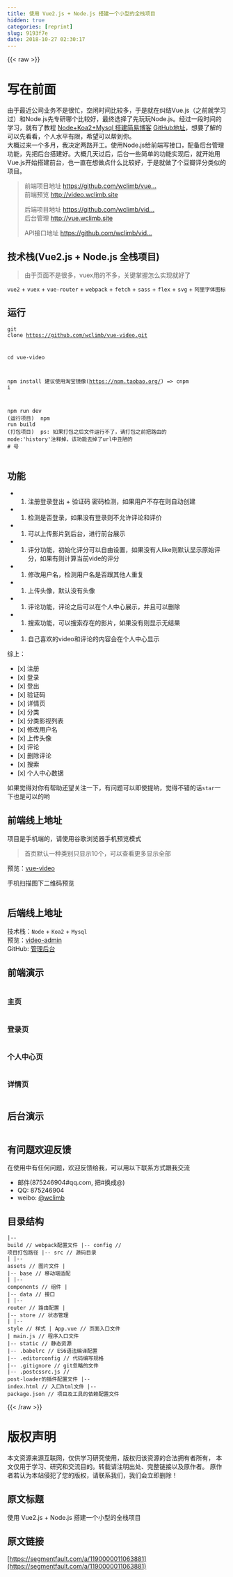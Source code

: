 ```yaml
---
title: 使用 Vue2.js + Node.js 搭建一个小型的全栈项目
hidden: true
categories: [reprint]
slug: 9193f7e
date: 2018-10-27 02:30:17
---
```


{{< raw >}}
<h1 id="articleHeader0">&#x5199;&#x5728;&#x524D;&#x9762;</h1><p>&#x7531;&#x4E8E;&#x6700;&#x8FD1;&#x516C;&#x53F8;&#x4E1A;&#x52A1;&#x4E0D;&#x662F;&#x5F88;&#x5FD9;&#xFF0C;&#x7A7A;&#x95F2;&#x65F6;&#x95F4;&#x6BD4;&#x8F83;&#x591A;&#xFF0C;&#x4E8E;&#x662F;&#x5C31;&#x5728;&#x7EA0;&#x7ED3;Vue.js&#xFF08;&#x4E4B;&#x524D;&#x5C31;&#x5B66;&#x4E60;&#x8FC7;&#xFF09;&#x548C;Node.js&#x5148;&#x4E13;&#x7814;&#x54EA;&#x4E2A;&#x6BD4;&#x8F83;&#x597D;&#xFF0C;&#x6700;&#x7EC8;&#x9009;&#x62E9;&#x4E86;&#x5148;&#x73A9;&#x73A9;Node.js&#x3002;&#x7ECF;&#x8FC7;&#x4E00;&#x6BB5;&#x65F6;&#x95F4;&#x7684;&#x5B66;&#x4E60;&#xFF0C;&#x5C31;&#x6709;&#x4E86;&#x6559;&#x7A0B; <a href="http://www.wclimb.site/2017/07/12/Node-Koa2-Mysql-%E6%90%AD%E5%BB%BA%E7%AE%80%E6%98%93%E5%8D%9A%E5%AE%A2/" rel="nofollow noreferrer" target="_blank">Node+Koa2+Mysql &#x642D;&#x5EFA;&#x7B80;&#x6613;&#x535A;&#x5BA2;</a> <a href="https://github.com/wclimb/Koa2-blog" rel="nofollow noreferrer" target="_blank">GitHub&#x5730;&#x5740;</a>&#xFF0C;&#x60F3;&#x8981;&#x4E86;&#x89E3;&#x7684;&#x53EF;&#x4EE5;&#x5148;&#x770B;&#x770B;&#xFF0C;&#x4E2A;&#x4EBA;&#x6C34;&#x5E73;&#x6709;&#x9650;&#xFF0C;&#x5E0C;&#x671B;&#x53EF;&#x4EE5;&#x5E2E;&#x5230;&#x4F60;&#x3002;<br>&#x5927;&#x6982;&#x8FC7;&#x6765;&#x4E00;&#x4E2A;&#x591A;&#x6708;&#xFF0C;&#x6211;&#x51B3;&#x5B9A;&#x4E24;&#x8DEF;&#x5F00;&#x5DE5;&#x3002;&#x4F7F;&#x7528;Node.js&#x7ED9;&#x524D;&#x7AEF;&#x5199;&#x63A5;&#x53E3;&#xFF0C;&#x914D;&#x5907;&#x540E;&#x53F0;&#x7BA1;&#x7406;&#x529F;&#x80FD;&#xFF0C;&#x5148;&#x628A;&#x540E;&#x53F0;&#x642D;&#x5EFA;&#x597D;&#x3002;&#x5927;&#x6982;&#x51E0;&#x5929;&#x8FC7;&#x540E;&#xFF0C;&#x540E;&#x53F0;&#x4E00;&#x4E9B;&#x7B80;&#x5355;&#x7684;&#x529F;&#x80FD;&#x5B9E;&#x73B0;&#x540E;&#xFF0C;&#x5C31;&#x5F00;&#x59CB;&#x7528;Vue.js&#x5F00;&#x59CB;&#x642D;&#x5EFA;&#x524D;&#x53F0;&#xFF0C;&#x4E5F;&#x4E00;&#x76F4;&#x5728;&#x60F3;&#x505A;&#x70B9;&#x4EC0;&#x4E48;&#x6BD4;&#x8F83;&#x597D;&#xFF0C;&#x4E8E;&#x662F;&#x5C31;&#x505A;&#x4E86;&#x4E2A;&#x8C46;&#x74E3;&#x8BC4;&#x5206;&#x7C7B;&#x4F3C;&#x7684;&#x9879;&#x76EE;&#x3002;</p><blockquote>&#x524D;&#x7AEF;&#x9879;&#x76EE;&#x5730;&#x5740; <a href="https://github.com/wclimb/vue-video" rel="nofollow noreferrer" target="_blank">https://github.com/wclimb/vue...</a><br>&#x524D;&#x7AEF;&#x9884;&#x89C8; <a href="http://video.wclimb.site" rel="nofollow noreferrer" target="_blank">http://video.wclimb.site</a><p>&#x540E;&#x7AEF;&#x9879;&#x76EE;&#x5730;&#x5740; <a href="https://github.com/wclimb/video-admin" rel="nofollow noreferrer" target="_blank">https://github.com/wclimb/vid...</a><br>&#x540E;&#x53F0;&#x7BA1;&#x7406; <a href="http://vue.wclimb.site" rel="nofollow noreferrer" target="_blank">http://vue.wclimb.site</a></p><p>API&#x63A5;&#x53E3;&#x5730;&#x5740; <a href="https://github.com/wclimb/video-admin/blob/master/API.md" rel="nofollow noreferrer" target="_blank">https://github.com/wclimb/vid...</a></p></blockquote><h2 id="articleHeader1">&#x6280;&#x672F;&#x6808;(Vue2.js + Node.js &#x5168;&#x6808;&#x9879;&#x76EE;)</h2><blockquote>&#x7531;&#x4E8E;&#x9875;&#x9762;&#x4E0D;&#x662F;&#x5F88;&#x591A;&#xFF0C;vuex&#x7528;&#x7684;&#x4E0D;&#x591A;&#xFF0C;&#x5173;&#x952E;&#x638C;&#x63E1;&#x600E;&#x4E48;&#x5B9E;&#x73B0;&#x5C31;&#x597D;&#x4E86;</blockquote><p><code>vue2</code> + <code>vuex</code> + <code>vue-router</code> + <code>webpack</code> + <code>fetch</code> + <code>sass</code> + <code>flex</code> + <code>svg</code> + <code>&#x963F;&#x91CC;&#x5B57;&#x4F53;&#x56FE;&#x6807;</code></p><h2 id="articleHeader2">&#x8FD0;&#x884C;</h2><div class="widget-codetool" style="display:none"><div class="widget-codetool--inner"><span class="selectCode code-tool" data-toggle="tooltip" data-placement="top" title="" data-original-title="&#x5168;&#x9009;"></span> <span type="button" class="copyCode code-tool" data-toggle="tooltip" data-placement="top" data-clipboard-text="git clone https://github.com/wclimb/vue-video.git

cd vue-video

npm install  &#x5EFA;&#x8BAE;&#x4F7F;&#x7528;&#x6DD8;&#x5B9D;&#x955C;&#x50CF;(https://npm.taobao.org/) =&gt;  cnpm i

npm run dev (&#x8FD0;&#x884C;&#x9879;&#x76EE;)

npm run build (&#x6253;&#x5305;&#x9879;&#x76EE;)

ps: &#x5982;&#x679C;&#x6253;&#x5305;&#x4E4B;&#x540E;&#x6587;&#x4EF6;&#x8FD0;&#x884C;&#x4E0D;&#x4E86;&#xFF0C;&#x8BF7;&#x6253;&#x5305;&#x4E4B;&#x524D;&#x628A;&#x8DEF;&#x7531;&#x7684; mode:&apos;history&apos;&#x6CE8;&#x91CA;&#x6389;&#xFF0C;&#x8BE5;&#x529F;&#x80FD;&#x53BB;&#x6389;&#x4E86;url&#x4E2D;&#x4E11;&#x964B;&#x7684; # &#x53F7;
" title="" data-original-title="&#x590D;&#x5236;"></span> <span type="button" class="saveToNote code-tool" data-toggle="tooltip" data-placement="top" title="" data-original-title="&#x653E;&#x8FDB;&#x7B14;&#x8BB0;"></span></div></div><pre class="hljs dockerfile"><code>git clone https://github.com/wclimb/vue-video.git

cd vue-video

npm install  &#x5EFA;&#x8BAE;&#x4F7F;&#x7528;&#x6DD8;&#x5B9D;&#x955C;&#x50CF;(https://npm.taobao.org/) =&gt;  cnpm i

npm <span class="hljs-keyword">run</span><span class="bash"> dev (&#x8FD0;&#x884C;&#x9879;&#x76EE;)
</span>
npm <span class="hljs-keyword">run</span><span class="bash"> build (&#x6253;&#x5305;&#x9879;&#x76EE;)
</span>
ps: &#x5982;&#x679C;&#x6253;&#x5305;&#x4E4B;&#x540E;&#x6587;&#x4EF6;&#x8FD0;&#x884C;&#x4E0D;&#x4E86;&#xFF0C;&#x8BF7;&#x6253;&#x5305;&#x4E4B;&#x524D;&#x628A;&#x8DEF;&#x7531;&#x7684; mode:<span class="hljs-string">&apos;history&apos;</span>&#x6CE8;&#x91CA;&#x6389;&#xFF0C;&#x8BE5;&#x529F;&#x80FD;&#x53BB;&#x6389;&#x4E86;url&#x4E2D;&#x4E11;&#x964B;&#x7684; <span class="hljs-comment"># &#x53F7;</span>
</code></pre><h2 id="articleHeader3">&#x529F;&#x80FD;</h2><ul><li><ol><li>&#x6CE8;&#x518C;&#x767B;&#x5F55;&#x767B;&#x51FA; + &#x9A8C;&#x8BC1;&#x7801; &#x5BC6;&#x7801;&#x68C0;&#x6D4B;&#xFF0C;&#x5982;&#x679C;&#x7528;&#x6237;&#x4E0D;&#x5B58;&#x5728;&#x5219;&#x81EA;&#x52A8;&#x521B;&#x5EFA;</li></ol></li><li><ol><li>&#x68C0;&#x6D4B;&#x662F;&#x5426;&#x767B;&#x5F55;&#xFF0C;&#x5982;&#x679C;&#x6CA1;&#x6709;&#x767B;&#x5F55;&#x5219;&#x4E0D;&#x5141;&#x8BB8;&#x8BC4;&#x8BBA;&#x548C;&#x8BC4;&#x4EF7;</li></ol></li><li><ol><li>&#x53EF;&#x4EE5;&#x4E0A;&#x4F20;&#x5F71;&#x7247;&#x5230;&#x540E;&#x53F0;&#xFF0C;&#x8FDB;&#x884C;&#x524D;&#x53F0;&#x5C55;&#x793A;</li></ol></li><li><ol><li>&#x8BC4;&#x5206;&#x529F;&#x80FD;&#xFF0C;&#x521D;&#x59CB;&#x5316;&#x8BC4;&#x5206;&#x53EF;&#x4EE5;&#x81EA;&#x7531;&#x8BBE;&#x7F6E;&#xFF0C;&#x5982;&#x679C;&#x6CA1;&#x6709;&#x4EBA;like&#x5219;&#x9ED8;&#x8BA4;&#x663E;&#x793A;&#x539F;&#x59CB;&#x8BC4;&#x5206;&#xFF0C;&#x5982;&#x679C;&#x6709;&#x5219;&#x8BA1;&#x7B97;&#x5F53;&#x524D;vide&#x7684;&#x8BC4;&#x5206;</li></ol></li><li><ol><li>&#x4FEE;&#x6539;&#x7528;&#x6237;&#x540D;&#xFF0C;&#x68C0;&#x6D4B;&#x7528;&#x6237;&#x540D;&#x662F;&#x5426;&#x8DDF;&#x5176;&#x4ED6;&#x4EBA;&#x91CD;&#x590D;</li></ol></li><li><ol><li>&#x4E0A;&#x4F20;&#x5934;&#x50CF;&#xFF0C;&#x9ED8;&#x8BA4;&#x6CA1;&#x6709;&#x5934;&#x50CF;</li></ol></li><li><ol><li>&#x8BC4;&#x8BBA;&#x529F;&#x80FD;&#xFF0C;&#x8BC4;&#x8BBA;&#x4E4B;&#x540E;&#x53EF;&#x4EE5;&#x5728;&#x4E2A;&#x4EBA;&#x4E2D;&#x5FC3;&#x5C55;&#x793A;&#xFF0C;&#x5E76;&#x4E14;&#x53EF;&#x4EE5;&#x5220;&#x9664;</li></ol></li><li><ol><li>&#x641C;&#x7D22;&#x529F;&#x80FD;&#xFF0C;&#x53EF;&#x4EE5;&#x641C;&#x7D22;&#x5B58;&#x5728;&#x7684;&#x5F71;&#x7247;&#xFF0C;&#x5982;&#x679C;&#x6CA1;&#x6709;&#x5219;&#x663E;&#x793A;&#x65E0;&#x7ED3;&#x679C;</li></ol></li><li><ol><li>&#x81EA;&#x5DF1;&#x559C;&#x6B22;&#x7684;video&#x548C;&#x8BC4;&#x8BBA;&#x7684;&#x5185;&#x5BB9;&#x4F1A;&#x5728;&#x4E2A;&#x4EBA;&#x4E2D;&#x5FC3;&#x663E;&#x793A;</li></ol></li></ul><p>&#x7EFC;&#x4E0A;&#xFF1A;</p><ul><li>[x] &#x6CE8;&#x518C;</li><li>[x] &#x767B;&#x5F55;</li><li>[x] &#x767B;&#x51FA;</li><li>[x] &#x9A8C;&#x8BC1;&#x7801;</li><li>[x] &#x8BE6;&#x60C5;&#x9875;</li><li>[x] &#x5206;&#x7C7B;</li><li>[x] &#x5206;&#x7C7B;&#x5F71;&#x89C6;&#x5217;&#x8868;</li><li>[x] &#x4FEE;&#x6539;&#x7528;&#x6237;&#x540D;</li><li>[x] &#x4E0A;&#x4F20;&#x5934;&#x50CF;</li><li>[x] &#x8BC4;&#x8BBA;</li><li>[x] &#x5220;&#x9664;&#x8BC4;&#x8BBA;</li><li>[x] &#x641C;&#x7D22;</li><li>[x] &#x4E2A;&#x4EBA;&#x4E2D;&#x5FC3;&#x6570;&#x636E;</li></ul><p>&#x5982;&#x679C;&#x89C9;&#x5F97;&#x5BF9;&#x4F60;&#x6709;&#x5E2E;&#x52A9;&#x8FD8;&#x671B;&#x5173;&#x6CE8;&#x4E00;&#x4E0B;&#xFF0C;&#x6709;&#x95EE;&#x9898;&#x53EF;&#x4EE5;&#x5373;&#x4F7F;&#x63D0;&#x54DF;&#xFF0C;&#x89C9;&#x5F97;&#x4E0D;&#x9519;&#x7684;&#x8BDD;<code>star</code>&#x4E00;&#x4E0B;&#x4E5F;&#x662F;&#x53EF;&#x4EE5;&#x7684;&#x54DF;</p><h2 id="articleHeader4">&#x524D;&#x7AEF;&#x7EBF;&#x4E0A;&#x5730;&#x5740;</h2><p>&#x9879;&#x76EE;&#x662F;&#x624B;&#x673A;&#x7AEF;&#x7684;&#xFF0C;&#x8BF7;&#x4F7F;&#x7528;&#x8C37;&#x6B4C;&#x6D4F;&#x89C8;&#x5668;&#x624B;&#x673A;&#x9884;&#x89C8;&#x6A21;&#x5F0F;</p><blockquote>&#x9996;&#x9875;&#x9ED8;&#x8BA4;&#x4E00;&#x79CD;&#x7C7B;&#x522B;&#x53EA;&#x663E;&#x793A;10&#x4E2A;&#xFF0C;&#x53EF;&#x4EE5;&#x67E5;&#x770B;&#x66F4;&#x591A;&#x663E;&#x793A;&#x5168;&#x90E8;</blockquote><p>&#x9884;&#x89C8;&#xFF1A;<a href="http://video.wclimb.site" rel="nofollow noreferrer" target="_blank">vue-video</a></p><p>&#x624B;&#x673A;&#x626B;&#x63CF;&#x56FE;&#x4E0B;&#x4E8C;&#x7EF4;&#x7801;&#x9884;&#x89C8;</p><p><span class="img-wrap"><img data-src="/img/remote/1460000015137898?w=300&amp;h=300" src="https://static.alili.tech/img/remote/1460000015137898?w=300&amp;h=300" alt="" title="" style="cursor:pointer"></span></p><h2 id="articleHeader5">&#x540E;&#x7AEF;&#x7EBF;&#x4E0A;&#x5730;&#x5740;</h2><p>&#x6280;&#x672F;&#x6808;&#xFF1A;<code>Node</code> + <code>Koa2</code> + <code>Mysql</code><br>&#x9884;&#x89C8;&#xFF1A;<a href="http://vue.wclimb.site" rel="nofollow noreferrer" target="_blank">video-admin</a><br>GitHub: <a href="https://github.com/wclimb/video-admin" rel="nofollow noreferrer" target="_blank">&#x7BA1;&#x7406;&#x540E;&#x53F0;</a></p><h2 id="articleHeader6">&#x524D;&#x7AEF;&#x6F14;&#x793A;</h2><p><span class="img-wrap"><img data-src="/img/remote/1460000015137899" src="https://static.alili.tech/img/remote/1460000015137899" alt="" title="" style="cursor:pointer"></span></p><h3 id="articleHeader7">&#x4E3B;&#x9875;</h3><p><span class="img-wrap"><img data-src="/img/remote/1460000015137900?w=376&amp;h=666" src="https://static.alili.tech/img/remote/1460000015137900?w=376&amp;h=666" alt="" title="" style="cursor:pointer;display:inline"></span><span class="img-wrap"><img data-src="/img/remote/1460000015137901?w=374&amp;h=667" src="https://static.alili.tech/img/remote/1460000015137901?w=374&amp;h=667" alt="" title="" style="cursor:pointer;display:inline"></span></p><h3 id="articleHeader8">&#x767B;&#x5F55;&#x9875;</h3><p><span class="img-wrap"><img data-src="/img/remote/1460000015137902" src="https://static.alili.tech/img/remote/1460000015137902" alt="" title="" style="cursor:pointer"></span></p><h3 id="articleHeader9">&#x4E2A;&#x4EBA;&#x4E2D;&#x5FC3;&#x9875;</h3><p><span class="img-wrap"><img data-src="/img/remote/1460000015137903?w=373&amp;h=664" src="https://static.alili.tech/img/remote/1460000015137903?w=373&amp;h=664" alt="" title="" style="cursor:pointer;display:inline"></span><span class="img-wrap"><img data-src="/img/remote/1460000015137904?w=372&amp;h=667" src="https://static.alili.tech/img/remote/1460000015137904?w=372&amp;h=667" alt="" title="" style="cursor:pointer;display:inline"></span></p><h3 id="articleHeader10">&#x8BE6;&#x60C5;&#x9875;</h3><p><span class="img-wrap"><img data-src="/img/remote/1460000015137905?w=375&amp;h=668" src="https://static.alili.tech/img/remote/1460000015137905?w=375&amp;h=668" alt="" title="" style="cursor:pointer;display:inline"></span></p><h2 id="articleHeader11">&#x540E;&#x53F0;&#x6F14;&#x793A;</h2><p><span class="img-wrap"><img data-src="/img/remote/1460000015137906" src="https://static.alili.tech/img/remote/1460000015137906" alt="" title="" style="cursor:pointer"></span></p><h2 id="articleHeader12">&#x6709;&#x95EE;&#x9898;&#x6B22;&#x8FCE;&#x53CD;&#x9988;</h2><p>&#x5728;&#x4F7F;&#x7528;&#x4E2D;&#x6709;&#x4EFB;&#x4F55;&#x95EE;&#x9898;&#xFF0C;&#x6B22;&#x8FCE;&#x53CD;&#x9988;&#x7ED9;&#x6211;&#xFF0C;&#x53EF;&#x4EE5;&#x7528;&#x4EE5;&#x4E0B;&#x8054;&#x7CFB;&#x65B9;&#x5F0F;&#x8DDF;&#x6211;&#x4EA4;&#x6D41;</p><ul><li>&#x90AE;&#x4EF6;(875246904#qq.com, &#x628A;#&#x6362;&#x6210;@)</li><li>QQ: 875246904</li><li>weibo: <a href="http://weibo.com/u/3966368179" rel="nofollow noreferrer" target="_blank">@wclimb</a></li></ul><h2 id="articleHeader13">&#x76EE;&#x5F55;&#x7ED3;&#x6784;</h2><div class="widget-codetool" style="display:none"><div class="widget-codetool--inner"><span class="selectCode code-tool" data-toggle="tooltip" data-placement="top" title="" data-original-title="&#x5168;&#x9009;"></span> <span type="button" class="copyCode code-tool" data-toggle="tooltip" data-placement="top" data-clipboard-text="|-- build                            // webpack&#x914D;&#x7F6E;&#x6587;&#x4EF6;
|-- config                           // &#x9879;&#x76EE;&#x6253;&#x5305;&#x8DEF;&#x5F84;
|-- src                              // &#x6E90;&#x7801;&#x76EE;&#x5F55;
|   |-- assets                       // &#x56FE;&#x7247;&#x6587;&#x4EF6;
|   |-- base                            // &#x79FB;&#x52A8;&#x7AEF;&#x9002;&#x914D;
|   |-- components                   // &#x7EC4;&#x4EF6;
|   |-- data                         // &#x63A5;&#x53E3;
|   |-- router                         // &#x8DEF;&#x7531;&#x914D;&#x7F6E;
|   |-- store                        // &#x72B6;&#x6001;&#x7BA1;&#x7406;
|   |-- style                        // &#x6837;&#x5F0F;
|        App.vue                      // &#x9875;&#x9762;&#x5165;&#x53E3;&#x6587;&#x4EF6;
|        main.js                      // &#x7A0B;&#x5E8F;&#x5165;&#x53E3;&#x6587;&#x4EF6;
|-- static                           // &#x9759;&#x6001;&#x8D44;&#x6E90;
|-- .babelrc                         // ES6&#x8BED;&#x6CD5;&#x7F16;&#x8BD1;&#x914D;&#x7F6E;
|-- .editorconfig                    // &#x4EE3;&#x7801;&#x7F16;&#x5199;&#x89C4;&#x683C;
|-- .gitignore                       // git&#x5FFD;&#x7565;&#x7684;&#x6587;&#x4EF6;
|-- .postcssrc.js                    // post-loader&#x7684;&#x63D2;&#x4EF6;&#x914D;&#x7F6E;&#x6587;&#x4EF6;
|-- index.html                       // &#x5165;&#x53E3;html&#x6587;&#x4EF6;
|-- package.json                     // &#x9879;&#x76EE;&#x53CA;&#x5DE5;&#x5177;&#x7684;&#x4F9D;&#x8D56;&#x914D;&#x7F6E;&#x6587;&#x4EF6;
" title="" data-original-title="&#x590D;&#x5236;"></span> <span type="button" class="saveToNote code-tool" data-toggle="tooltip" data-placement="top" title="" data-original-title="&#x653E;&#x8FDB;&#x7B14;&#x8BB0;"></span></div></div><pre class="hljs gherkin"><code>|<span class="hljs-string">-- build                            // webpack&#x914D;&#x7F6E;&#x6587;&#x4EF6;
</span>|<span class="hljs-string">-- config                           // &#x9879;&#x76EE;&#x6253;&#x5305;&#x8DEF;&#x5F84;
</span>|<span class="hljs-string">-- src                              // &#x6E90;&#x7801;&#x76EE;&#x5F55;
</span>|<span class="hljs-string">   </span>|<span class="hljs-string">-- assets                       // &#x56FE;&#x7247;&#x6587;&#x4EF6;
</span>|<span class="hljs-string">   </span>|<span class="hljs-string">-- base                            // &#x79FB;&#x52A8;&#x7AEF;&#x9002;&#x914D;
</span>|<span class="hljs-string">   </span>|<span class="hljs-string">-- components                   // &#x7EC4;&#x4EF6;
</span>|<span class="hljs-string">   </span>|<span class="hljs-string">-- data                         // &#x63A5;&#x53E3;
</span>|<span class="hljs-string">   </span>|<span class="hljs-string">-- router                         // &#x8DEF;&#x7531;&#x914D;&#x7F6E;
</span>|<span class="hljs-string">   </span>|<span class="hljs-string">-- store                        // &#x72B6;&#x6001;&#x7BA1;&#x7406;
</span>|<span class="hljs-string">   </span>|<span class="hljs-string">-- style                        // &#x6837;&#x5F0F;
</span>|<span class="hljs-string">        App.vue                      // &#x9875;&#x9762;&#x5165;&#x53E3;&#x6587;&#x4EF6;
</span>|<span class="hljs-string">        main.js                      // &#x7A0B;&#x5E8F;&#x5165;&#x53E3;&#x6587;&#x4EF6;
</span>|<span class="hljs-string">-- static                           // &#x9759;&#x6001;&#x8D44;&#x6E90;
</span>|<span class="hljs-string">-- .babelrc                         // ES6&#x8BED;&#x6CD5;&#x7F16;&#x8BD1;&#x914D;&#x7F6E;
</span>|<span class="hljs-string">-- .editorconfig                    // &#x4EE3;&#x7801;&#x7F16;&#x5199;&#x89C4;&#x683C;
</span>|<span class="hljs-string">-- .gitignore                       // git&#x5FFD;&#x7565;&#x7684;&#x6587;&#x4EF6;
</span>|<span class="hljs-string">-- .postcssrc.js                    // post-loader&#x7684;&#x63D2;&#x4EF6;&#x914D;&#x7F6E;&#x6587;&#x4EF6;
</span>|<span class="hljs-string">-- index.html                       // &#x5165;&#x53E3;html&#x6587;&#x4EF6;
</span>|<span class="hljs-string">-- package.json                     // &#x9879;&#x76EE;&#x53CA;&#x5DE5;&#x5177;&#x7684;&#x4F9D;&#x8D56;&#x914D;&#x7F6E;&#x6587;&#x4EF6;
</span></code></pre>
{{< /raw >}}

# 版权声明
本文资源来源互联网，仅供学习研究使用，版权归该资源的合法拥有者所有，
本文仅用于学习、研究和交流目的。转载请注明出处、完整链接以及原作者。
原作者若认为本站侵犯了您的版权，请联系我们，我们会立即删除！

## 原文标题
使用 Vue2.js + Node.js 搭建一个小型的全栈项目

## 原文链接
[https://segmentfault.com/a/1190000011063881](https://segmentfault.com/a/1190000011063881)

